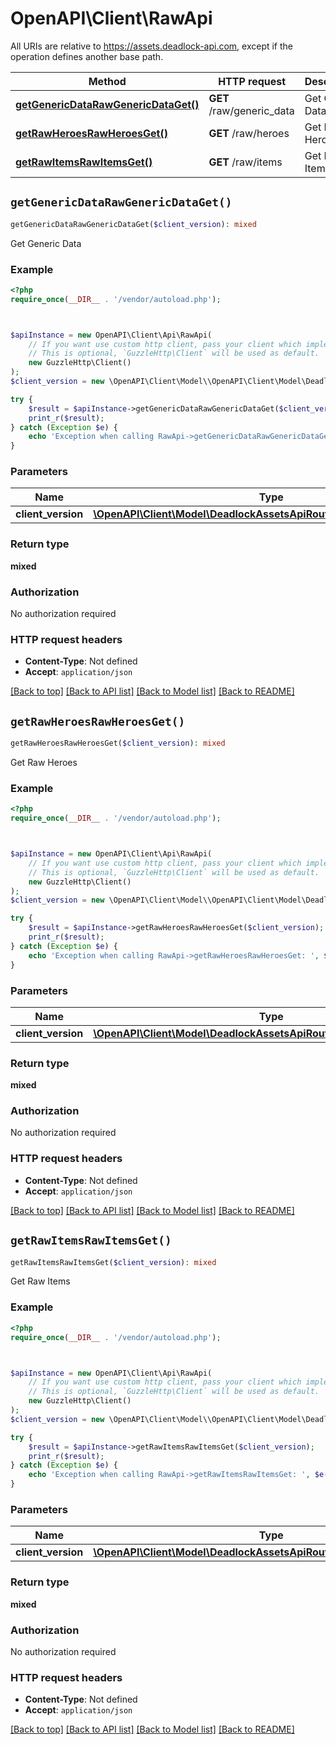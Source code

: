 # OpenAPI\Client\RawApi

All URIs are relative to https://assets.deadlock-api.com, except if the operation defines another base path.

| Method | HTTP request | Description |
| ------------- | ------------- | ------------- |
| [**getGenericDataRawGenericDataGet()**](RawApi.md#getGenericDataRawGenericDataGet) | **GET** /raw/generic_data | Get Generic Data |
| [**getRawHeroesRawHeroesGet()**](RawApi.md#getRawHeroesRawHeroesGet) | **GET** /raw/heroes | Get Raw Heroes |
| [**getRawItemsRawItemsGet()**](RawApi.md#getRawItemsRawItemsGet) | **GET** /raw/items | Get Raw Items |


## `getGenericDataRawGenericDataGet()`

```php
getGenericDataRawGenericDataGet($client_version): mixed
```

Get Generic Data

### Example

```php
<?php
require_once(__DIR__ . '/vendor/autoload.php');



$apiInstance = new OpenAPI\Client\Api\RawApi(
    // If you want use custom http client, pass your client which implements `GuzzleHttp\ClientInterface`.
    // This is optional, `GuzzleHttp\Client` will be used as default.
    new GuzzleHttp\Client()
);
$client_version = new \OpenAPI\Client\Model\\OpenAPI\Client\Model\DeadlockAssetsApiRoutesV1ValidClientVersions(); // \OpenAPI\Client\Model\DeadlockAssetsApiRoutesV1ValidClientVersions

try {
    $result = $apiInstance->getGenericDataRawGenericDataGet($client_version);
    print_r($result);
} catch (Exception $e) {
    echo 'Exception when calling RawApi->getGenericDataRawGenericDataGet: ', $e->getMessage(), PHP_EOL;
}
```

### Parameters

| Name | Type | Description  | Notes |
| ------------- | ------------- | ------------- | ------------- |
| **client_version** | [**\OpenAPI\Client\Model\DeadlockAssetsApiRoutesV1ValidClientVersions**](../Model/.md)|  | [optional] |

### Return type

**mixed**

### Authorization

No authorization required

### HTTP request headers

- **Content-Type**: Not defined
- **Accept**: `application/json`

[[Back to top]](#) [[Back to API list]](../../README.md#endpoints)
[[Back to Model list]](../../README.md#models)
[[Back to README]](../../README.md)

## `getRawHeroesRawHeroesGet()`

```php
getRawHeroesRawHeroesGet($client_version): mixed
```

Get Raw Heroes

### Example

```php
<?php
require_once(__DIR__ . '/vendor/autoload.php');



$apiInstance = new OpenAPI\Client\Api\RawApi(
    // If you want use custom http client, pass your client which implements `GuzzleHttp\ClientInterface`.
    // This is optional, `GuzzleHttp\Client` will be used as default.
    new GuzzleHttp\Client()
);
$client_version = new \OpenAPI\Client\Model\\OpenAPI\Client\Model\DeadlockAssetsApiRoutesV1ValidClientVersions(); // \OpenAPI\Client\Model\DeadlockAssetsApiRoutesV1ValidClientVersions

try {
    $result = $apiInstance->getRawHeroesRawHeroesGet($client_version);
    print_r($result);
} catch (Exception $e) {
    echo 'Exception when calling RawApi->getRawHeroesRawHeroesGet: ', $e->getMessage(), PHP_EOL;
}
```

### Parameters

| Name | Type | Description  | Notes |
| ------------- | ------------- | ------------- | ------------- |
| **client_version** | [**\OpenAPI\Client\Model\DeadlockAssetsApiRoutesV1ValidClientVersions**](../Model/.md)|  | [optional] |

### Return type

**mixed**

### Authorization

No authorization required

### HTTP request headers

- **Content-Type**: Not defined
- **Accept**: `application/json`

[[Back to top]](#) [[Back to API list]](../../README.md#endpoints)
[[Back to Model list]](../../README.md#models)
[[Back to README]](../../README.md)

## `getRawItemsRawItemsGet()`

```php
getRawItemsRawItemsGet($client_version): mixed
```

Get Raw Items

### Example

```php
<?php
require_once(__DIR__ . '/vendor/autoload.php');



$apiInstance = new OpenAPI\Client\Api\RawApi(
    // If you want use custom http client, pass your client which implements `GuzzleHttp\ClientInterface`.
    // This is optional, `GuzzleHttp\Client` will be used as default.
    new GuzzleHttp\Client()
);
$client_version = new \OpenAPI\Client\Model\\OpenAPI\Client\Model\DeadlockAssetsApiRoutesV1ValidClientVersions(); // \OpenAPI\Client\Model\DeadlockAssetsApiRoutesV1ValidClientVersions

try {
    $result = $apiInstance->getRawItemsRawItemsGet($client_version);
    print_r($result);
} catch (Exception $e) {
    echo 'Exception when calling RawApi->getRawItemsRawItemsGet: ', $e->getMessage(), PHP_EOL;
}
```

### Parameters

| Name | Type | Description  | Notes |
| ------------- | ------------- | ------------- | ------------- |
| **client_version** | [**\OpenAPI\Client\Model\DeadlockAssetsApiRoutesV1ValidClientVersions**](../Model/.md)|  | [optional] |

### Return type

**mixed**

### Authorization

No authorization required

### HTTP request headers

- **Content-Type**: Not defined
- **Accept**: `application/json`

[[Back to top]](#) [[Back to API list]](../../README.md#endpoints)
[[Back to Model list]](../../README.md#models)
[[Back to README]](../../README.md)
